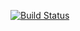 [![Build Status](https://travis-ci.org/marinamarina/bowling.svg?branch=master)](https://travis-ci.org/marinamarina/bowling)

